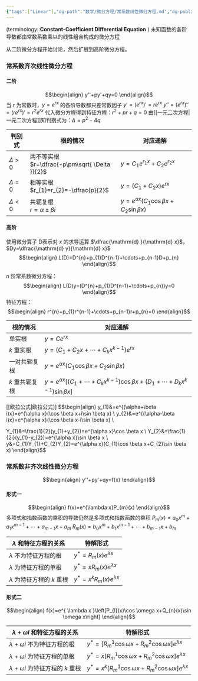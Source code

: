 ```yaml
---
{"tags":["Linear"],"dg-path":"数学/微分方程/常系数线性微分方程.md","dg-publish":true,"permalink":"/数学/微分方程/常系数线性微分方程/","dgPassFrontmatter":true,"noteIcon":"","created":"2024-10-03T15:29:38.619+08:00","updated":"2025-04-10T09:56:20.951+08:00"}
---
```



(terminology::**Constant-Coefficient Differential Equation**  )
未知函数的各阶导数都由常数系数乘以的线性组合构成的微分方程

从二阶微分方程开始讨论，然后扩展到高阶微分方程。

### 常系数齐次线性微分方程
#### 二阶
$$\begin{align}
y''+py'+qy=0
\end{align}$$
当 $r$ 为常数时，$y=e^{rx}$ 的各阶导数都只差常数因子
$y'=(e^{rx})'=re^{rx}$    $y''=(e^{rx})''=(re^{rx})'=r^{2}e^{rx}$
代入微分方程得到特征方程：$r ^{2}+pr+q=0$ 
由[[一元二次方程\|一元二次方程]]知判别式为：$\Delta=p^{2}-4q$

| 判别式        | 根的情况                                             | 对应通解                                                 |
| ---------- | ------------------------------------------------ | ---------------------------------------------------- |
| $\Delta>0$ | 两不等实根<br>$r=\dfrac{-p\pm\sqrt{ \Delta }}{2}$<br> | $y=C_{1}e^{r_{1}x}+C_{2}e^{r_{2}x}$                  |
| $\Delta=0$ | 相等实根<br>$r_{1}=r_{2}=-\dfrac{p}{2}$<br>          | $y=(C_{1}+C_{2}x)e^{rx}$                             |
| $\Delta<0$ | 共轭复根<br>$r=\alpha\pm\beta i$<br>                 | $y=e^{\alpha x}(C_{1}\cos\beta x+C_{2}\sin \beta x)$ |

#### 高阶
使用微分算子 D表示对 $x$ 的求导运算 $\dfrac{\mathrm{d} }{\mathrm{d} x}$， $Dy=\dfrac{\mathrm{d} y}{\mathrm{d} x}$
$$\begin{align}
L(D)=D^{n}+p_{1}D^{n-1}+\cdots+p_{n-1}D+p_{n}
\end{align}$$

$n$ 阶常系数微分方程：
$$\begin{align}
L(D)y=(D^{n}+p_{1}D^{n-1}+\cdots+p_{n})y=0
\end{align}$$
特征方程：
$$\begin{align}
r^{n}+p_{1}r^{n-1}+\cdots+p_{n-1}r+p_{n}=0
\end{align}$$


| 根的情况      | 对应通解                                                                                             |
| --------- | ------------------------------------------------------------------------------------------------ |
| 单实根       | $y=Ce^{rx}$                                                                                      |
| $k$ 重实根   | $y=(C_{1}+C_{2}x+\cdots+C_{k}x^{k-1})e^{rx}$                                                     |
| 一对共轭复根    | $y=e^{\alpha x}(C_{1}\cos\beta x+C_{2}\sin \beta x)$                                             |
| $k$ 重共轭复根 | $y=e^{\alpha x}[(C_{1}+\cdots+C_{k}x^{k-1})\cos\beta x+(D_{1}+\cdots+D_{k}x^{k-1})\sin \beta x]$ |


[[欧拉公式\|欧拉公式]]
$$\begin{align} 
y_{1}&=e^{(\alpha+\beta i)x}=e^{\alpha x}(\cos \beta x+i\sin \beta x) \\
y_{2}&=e^{(\alpha-\beta i)x}=e^{\alpha x}(\cos \beta x-i\sin \beta x) \\  

Y_{1}&=\frac{1}{2}(y_{1}+y_{2})=e^{\alpha x}\cos \beta x \\
Y_{2}&=\frac{1}{2i}(y_{1}-y_{2})=e^{\alpha x}\sin \beta x \\ 
y&=C_{1}Y_{1}+C_{2}Y_{2}=e^{\alpha x}(C_{1}\cos \beta x+C_{2}\sin \beta x)
\end{align}$$

### 常系数非齐次线性微分方程
$$\begin{align}
y''+py'+qy=f(x)
\end{align}$$

#### 形式一
$$\begin{align}
f(x)=e^{\lambda x}P_{m}(x)
\end{align}$$
多项式和指数函数的乘积的导数仍然是多项式和指数函数的乘积
$P_{m}(x)=a_{0}x^{m}+a_{1}x^{m-1}+\cdots+a_{m-1}x+a_{m}$
$R_{m}(x)=b_{0}x^{m}+b_{1}x^{m-1}+\cdots+b_{m-1}x+b_{m}$


| $\lambda$ 和特征方程的关系      | 特解形式                                |
| ----------------------- | ----------------------------------- |
| $\lambda$ 不为特征方程的根      | $y^{*}=R_{m}(x)e^{\lambda x}$       |
| $\lambda$ 为特征方程的单根      | $y^{*}=xR_{m}(x)e^{\lambda x}$      |
| $\lambda$ 为特征方程的 $k$ 重根 | $y^{*}=x^{k} R_{m}(x)e^{\lambda x}$ |

#### 形式二
$$\begin{align}
f(x)=e^{ \lambda x }\left[P_{l}(x)\cos \omega x+Q_{n}(x)\sin \omega x\right]
\end{align}$$

| $\lambda+\omega i$ 和特征方程的关系      | 特解形式                                                                       |
| -------------------------------- | -------------------------------------------------------------------------- |
| $\lambda+\omega i$ 不为特征方程的根      | $y^* =[R_{m}^{1}\cos \omega x+R_{m}^{2}\cos \omega x]e^{\lambda x}$   <br> |
| $\lambda+\omega i$ 为特征方程的单根      | $y^* =x[R_{m}^{1}\cos \omega x+R_{m}^{2}\cos \omega x]e^{\lambda x}$       |
| $\lambda+\omega i$ 为特征方程的 $k$ 重根 | $y^* =x^{k}[R_{m}^{1}\cos \omega x+R_{m}^{2}\cos \omega x]e^{\lambda x}$   |


